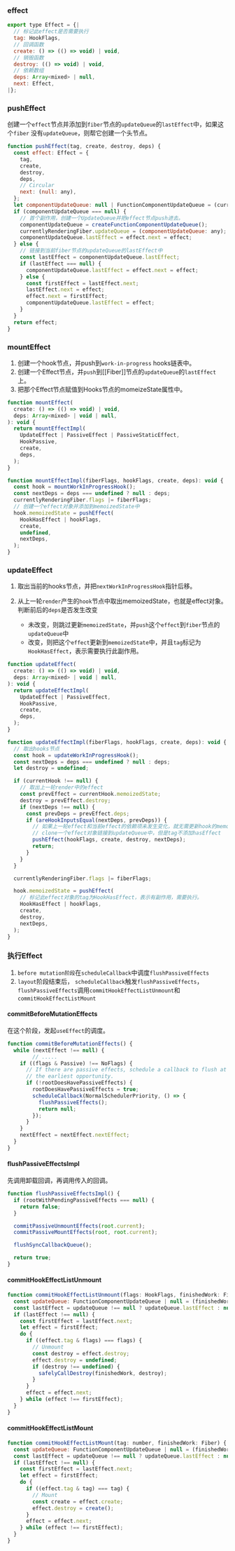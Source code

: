 

### effect

```js
export type Effect = {|
  // 标记此effect是否需要执行
  tag: HookFlags,
  // 回调函数
  create: () => (() => void) | void,
  // 销毁函数
  destroy: (() => void) | void,
  // 依赖数组
  deps: Array<mixed> | null,
  next: Effect,
|};
```



### pushEffect

创建一个`effect`节点并添加到`fiber`节点的`updateQueue`的`lastEffect`中，如果这个`fiber`	没有`updateQueue`，则帮它创建一个头节点。

```js
function pushEffect(tag, create, destroy, deps) {
  const effect: Effect = {
    tag,
    create,
    destroy,
    deps,
    // Circular
    next: (null: any),
  };
  let componentUpdateQueue: null | FunctionComponentUpdateQueue = (currentlyRenderingFiber.updateQueue: any);
  if (componentUpdateQueue === null) {
    // 首个副作用，创建一个UpdateQueue并把effect节点push进去。
    componentUpdateQueue = createFunctionComponentUpdateQueue();
    currentlyRenderingFiber.updateQueue = (componentUpdateQueue: any);
    componentUpdateQueue.lastEffect = effect.next = effect;
  } else {
    // 链接到当前fiber节点的updateQueue的lastEffect中
    const lastEffect = componentUpdateQueue.lastEffect;
    if (lastEffect === null) {
      componentUpdateQueue.lastEffect = effect.next = effect;
    } else {
      const firstEffect = lastEffect.next;
      lastEffect.next = effect;
      effect.next = firstEffect;
      componentUpdateQueue.lastEffect = effect;
    }
  }
  return effect;
}
```



### mountEffect

1. 创建一个hook节点，并push到`work-in-progress` hooks链表中。
2. 创建一个Effect节点，并`push`到[[Fiber]]节点的`updateQueue`的`lastEffect`上。
3. 把那个Effect节点赋值到Hooks节点的momeizeState属性中。

```js
function mountEffect(
  create: () => (() => void) | void,
  deps: Array<mixed> | void | null,
): void {
  return mountEffectImpl(
    UpdateEffect | PassiveEffect | PassiveStaticEffect,
    HookPassive,
    create,
    deps,
  );
}

function mountEffectImpl(fiberFlags, hookFlags, create, deps): void {
  const hook = mountWorkInProgressHook();
  const nextDeps = deps === undefined ? null : deps;
  currentlyRenderingFiber.flags |= fiberFlags;
  // 创建一个effect对象并添加到memoizedState中
  hook.memoizedState = pushEffect(
    HookHasEffect | hookFlags,
    create,
    undefined,
    nextDeps,
  );
}
```

### updateEffect

1. 取出当前的hooks节点，并把`nextWorkInProgressHook`指针后移。
2. 从上一轮`render`产生的`hook`节点中取出memoizedState，也就是effect对象。判断前后的`deps`是否发生改变
	
	- 未改变，则跳过更新`memoizedState`，并`push`这个`effect`到`fiber`节点的`updateQueue`中
	- 改变，则把这个`effect`更新到`memoizedState`中，并且`tag`标记为`HookHasEffect`，表示需要执行此副作用。

```js
function updateEffect(
  create: () => (() => void) | void,
  deps: Array<mixed> | void | null,
): void {
  return updateEffectImpl(
    UpdateEffect | PassiveEffect,
    HookPassive,
    create,
    deps,
  );
}

function updateEffectImpl(fiberFlags, hookFlags, create, deps): void {
  // 取出hooks节点
  const hook = updateWorkInProgressHook();
  const nextDeps = deps === undefined ? null : deps;
  let destroy = undefined;

  if (currentHook !== null) {
    // 取出上一轮render中的effect
    const prevEffect = currentHook.memoizedState;
    destroy = prevEffect.destroy;
    if (nextDeps !== null) {
      const prevDeps = prevEffect.deps;
      if (areHookInputsEqual(nextDeps, prevDeps)) {
        // 如果上一轮effect和当前effect的依赖项未发生变化，就无需更新hook的memoizedState
        // clone一个effect对象链接到updateQueue中，但是tag不添加hasEffect
        pushEffect(hookFlags, create, destroy, nextDeps);
        return;
      }
    }
  }

  currentlyRenderingFiber.flags |= fiberFlags;

  hook.memoizedState = pushEffect(
    // 标记此effect对象的tag为HookHasEffect，表示有副作用，需要执行。
    HookHasEffect | hookFlags,
    create,
    destroy,
    nextDeps,
  );
}
```


### 执行Effect

1.  `before mutation阶段`在`scheduleCallback`中调度`flushPassiveEffects`
2. `layout`阶段结束后， `scheduleCallback`触发`flushPassiveEffects`，`flushPassiveEffects`调用`commitHookEffectListUnmount`和`commitHookEffectListMount`



#### commitBeforeMutationEffects

在这个阶段，发起`useEffect`的调度。

```js
function commitBeforeMutationEffects() {
  while (nextEffect !== null) {
		// .....
    if ((flags & Passive) !== NoFlags) {
      // If there are passive effects, schedule a callback to flush at
      // the earliest opportunity.
      if (!rootDoesHavePassiveEffects) {
        rootDoesHavePassiveEffects = true;
        scheduleCallback(NormalSchedulerPriority, () => {
          flushPassiveEffects();
          return null;
        });
      }
    }
    nextEffect = nextEffect.nextEffect;
  }
}
```



#### flushPassiveEffectsImpl

先调用卸载回调，再调用传入的回调。

```js
function flushPassiveEffectsImpl() {
  if (rootWithPendingPassiveEffects === null) {
    return false;
  }

  commitPassiveUnmountEffects(root.current);
  commitPassiveMountEffects(root, root.current);

  flushSyncCallbackQueue();

  return true;
}
```



#### commitHookEffectListUnmount

```js
function commitHookEffectListUnmount(flags: HookFlags, finishedWork: Fiber) {
  const updateQueue: FunctionComponentUpdateQueue | null = (finishedWork.updateQueue: any);
  const lastEffect = updateQueue !== null ? updateQueue.lastEffect : null;
  if (lastEffect !== null) {
    const firstEffect = lastEffect.next;
    let effect = firstEffect;
    do {
      if ((effect.tag & flags) === flags) {
        // Unmount
        const destroy = effect.destroy;
        effect.destroy = undefined;
        if (destroy !== undefined) {
          safelyCallDestroy(finishedWork, destroy);
        }
      }
      effect = effect.next;
    } while (effect !== firstEffect);
  }
}
```



#### commitHookEffectListMount

```js
function commitHookEffectListMount(tag: number, finishedWork: Fiber) {
  const updateQueue: FunctionComponentUpdateQueue | null = (finishedWork.updateQueue: any);
  const lastEffect = updateQueue !== null ? updateQueue.lastEffect : null;
  if (lastEffect !== null) {
    const firstEffect = lastEffect.next;
    let effect = firstEffect;
    do {
      if ((effect.tag & tag) === tag) {
        // Mount
        const create = effect.create;
        effect.destroy = create();
      }
      effect = effect.next;
    } while (effect !== firstEffect);
  }
}
```

